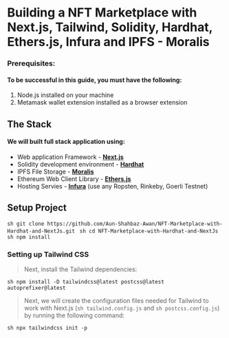 # Building a NFT Marketplace with Next.js, Tailwind, Solidity, Hardhat, Ethers.js, Infura and IPFS - Moralis

### Prerequisites:
#### To be successful in this guide, you must have the following:

1. Node.js installed on your machine
2. Metamask wallet extension installed as a browser extension

## The Stack
#### We will built full stack application using:
- Web application Framework - **[Next.js](https://nextjs.org/)**
- Solidity development environment - **[Hardhat](https://hardhat.org/)**
- IPFS File Storage - **[Moralis](https://moralis.io/)**
- Ethereum Web Client Library - **[Ethers.js](https://docs.ethers.io/v5/)**
- Hosting Servies - **[Infura](http://infura.io/)** (use any Ropsten, Rinkeby, Goerli Testnet)

## Setup Project
```sh git clone https://github.com/Aun-Shahbaz-Awan/NFT-Marketplace-with-Hardhat-and-NextJs.git ```
```sh cd NFT-Marketplace-with-Hardhat-and-NextJs ```
```sh npm install ```

### Setting up Tailwind CSS
> Next, install the Tailwind dependencies:

```sh npm install -D tailwindcss@latest postcss@latest autoprefixer@latest ```
> Next, we will create the configuration files needed for Tailwind to work with Next.js (```sh tailwind.config.js``` and ```sh postcss.config.js```) by running the following command:

```sh npx tailwindcss init -p ```


